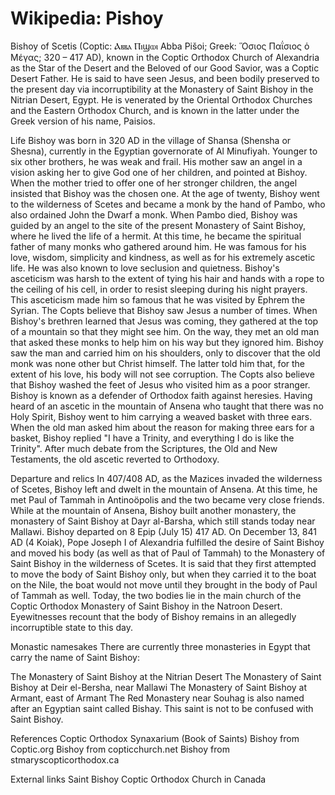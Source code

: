 
# Wikipedia: Pishoy
Bishoy of Scetis (Coptic: Ⲁⲃⲃⲁ Ⲡⲓϣⲱⲓ Abba Pišoi; Greek: Ὅσιος Παΐσιος ὁ Μέγας; 320 – 417 AD), known in the Coptic Orthodox Church of Alexandria as the Star of the Desert and the Beloved of our Good Savior, was a Coptic Desert Father. He is said to have seen Jesus, and been bodily preserved to the present day via incorruptibility at the Monastery of Saint Bishoy in the Nitrian Desert, Egypt. He is venerated by the Oriental Orthodox Churches and the Eastern Orthodox Church, and is known in the latter under the Greek version of his name, Paisios.

Life
Bishoy was born in 320 AD in the village of Shansa (Shensha or Shesna), currently in the Egyptian governorate of Al Minufiyah. Younger to six other brothers, he was weak and frail. His mother saw an angel in a vision asking her to give God one of her children, and pointed at Bishoy. When the mother tried to offer one of her stronger children, the angel insisted that Bishoy was the chosen one.
At the age of twenty, Bishoy went to the wilderness of Scetes and became a monk by the hand of Pambo, who also ordained John the Dwarf a monk. When Pambo died, Bishoy was guided by an angel to the site of the present Monastery of Saint Bishoy, where he lived the life of a hermit. At this time, he became the spiritual father of many monks who gathered around him. He was famous for his love, wisdom, simplicity and kindness, as well as for his extremely ascetic life. He was also known to love seclusion and quietness. Bishoy's asceticism was harsh to the extent of tying his hair and hands with a rope to the ceiling of his cell, in order to resist sleeping during his night prayers. This asceticism made him so famous that he was visited by Ephrem the Syrian.
The Copts believe that Bishoy saw Jesus a number of times. When Bishoy's brethren learned that Jesus was coming, they gathered at the top of a mountain so that they might see him. On the way, they met an old man that asked these monks to help him on his way but they ignored him. Bishoy saw the man and carried him on his shoulders, only to discover that the old monk was none other but Christ himself. The latter told him that, for the extent of his love, his body will not see corruption. The Copts also believe that Bishoy washed the feet of Jesus who visited him as a poor stranger.
Bishoy is known as a defender of Orthodox faith against heresies. Having heard of an ascetic in the mountain of Ansena who taught that there was no Holy Spirit, Bishoy went to him carrying a weaved basket with three ears. When the old man asked him about the reason for making three ears for a basket, Bishoy replied "I have a Trinity, and everything I do is like the Trinity". After much debate from the Scriptures, the Old and New Testaments, the old ascetic reverted to Orthodoxy.

Departure and relics
In 407/408 AD, as the Mazices invaded the wilderness of Scetes, Bishoy left and dwelt in the mountain of Ansena. At this time, he met Paul of Tammah in Antinoöpolis and the two became very close friends. While at the mountain of Ansena, Bishoy built another monastery, the monastery of Saint Bishoy at Dayr al-Barsha, which still stands today near Mallawi. Bishoy departed on 8 Epip (July 15) 417 AD.
On December 13, 841 AD (4 Koiak), Pope Joseph I of Alexandria fulfilled the desire of Saint Bishoy and moved his body (as well as that of Paul of Tammah) to the Monastery of Saint Bishoy in the wilderness of Scetes. It is said that they first attempted to move the body of Saint Bishoy only, but when they carried it to the boat on the Nile, the boat would not move until they brought in the body of Paul of Tammah as well. Today, the two bodies lie in the main church of the Coptic Orthodox Monastery of Saint Bishoy in the Natroon Desert. Eyewitnesses recount that the body of Bishoy remains in an allegedly incorruptible state to this day.

Monastic namesakes
There are currently three monasteries in Egypt that carry the name of Saint Bishoy:

The Monastery of Saint Bishoy at the Nitrian Desert
The Monastery of Saint Bishoy at Deir el-Bersha, near Mallawi
The Monastery of Saint Bishoy at Armant, east of Armant
The Red Monastery near Souhag is also named after an Egyptian saint called Bishay. This saint is not to be confused with Saint Bishoy.

References
Coptic Orthodox Synaxarium (Book of Saints)
Bishoy from Coptic.org
Bishoy from copticchurch.net
Bishoy from stmaryscopticorthodox.ca

External links
Saint Bishoy Coptic Orthodox Church in Canada